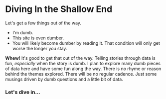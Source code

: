 # Diving In the Shallow End

Let's get a few things out of the way.


- I'm dumb.
- This site is even dumber.
- You will likely become dumber by reading it. That condition will only get worse the longer you stay.


**Whew!** It's good to get that out of the way. Telling stories through data is fun, *especially* when the story is dumb. I plan to explore many dumb pieces of data here and have some fun along the way. There is no rhyme or reason behind the themes explored. There will be no regular cadence. Just some musings driven by dumb questions and a little bit of data.

### Let's dive in...